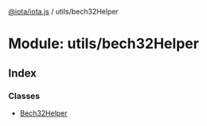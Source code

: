 [@iota/iota.js](../README.md) / utils/bech32Helper

# Module: utils/bech32Helper

## Index

### Classes

* [Bech32Helper](../classes/utils_bech32helper.bech32helper.md)
